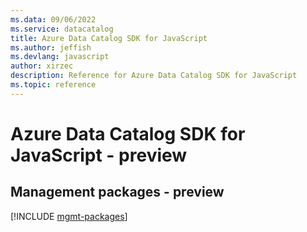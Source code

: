```yaml
---
ms.data: 09/06/2022
ms.service: datacatalog
title: Azure Data Catalog SDK for JavaScript
ms.author: jeffish
ms.devlang: javascript
author: xirzec
description: Reference for Azure Data Catalog SDK for JavaScript
ms.topic: reference
---
```

# Azure Data Catalog SDK for JavaScript - preview

## Management packages - preview
[!INCLUDE [mgmt-packages](data-catalog-mgmt-index.md)]
